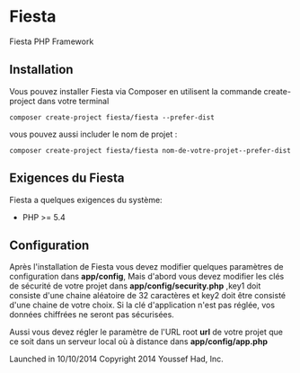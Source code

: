 # Fiesta
Fiesta PHP Framework

## Installation

Vous pouvez installer Fiesta via Composer en utilisent la commande create-project dans votre terminal

	composer create-project fiesta/fiesta --prefer-dist

vous pouvez aussi includer le nom de projet :

	composer create-project fiesta/fiesta nom-de-votre-projet--prefer-dist
	
## Exigences du Fiesta

Fiesta a quelques exigences du système:
* PHP >= 5.4

## Configuration

Après l'installation de Fiesta vous devez modifier quelques paramètres de configuration dans **app/config**, Mais d'abord vous devez modifier les clés de sécurité de votre projet dans **app/config/security.php** ,key1 doit consiste d'une chaine aléatoire de 32 caractères et key2 doit être consisté d'une chaine de votre choix. Si la clé d'application n'est pas réglée, vos données chiffrées ne seront pas sécurisées.

Aussi vous devez régler le paramètre de l'URL root **url** de votre projet que ce soit dans un serveur local où à distance dans **app/config/app.php**

Launched in 10/10/2014
Copyright 2014 Youssef Had, Inc.
